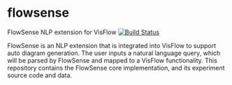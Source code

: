 # flowsense
FlowSense NLP extension for VisFlow
[![Build Status](https://travis-ci.com/yubowenok/flowsense.svg?token=72Mbb98eevCq6x2s2zUd&branch=master)](https://travis-ci.com/yubowenok/flowsense)

FlowSense is an NLP extension that is integrated into VisFlow to support auto diagram generation.
The user inputs a natural language query, which will be parsed by FlowSense and mapped to a VisFlow functionality.
This repository contains the FlowSense core implementation, and its experiment source code and data.

